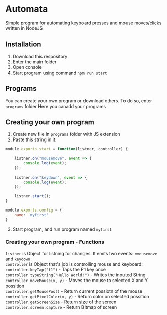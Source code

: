 # Automata
Simple program for automating keyboard presses and mouse moves/clicks written in NodeJS


## Installation
1. Download this respository
2. Enter the main folder
3. Open console
4. Start program using command `npm run start`

## Programs
You can create your own program or download others. To do so, enter `programs` folder
Here you canadd your programs

## Creating your own program
1. Create new file in `programs` folder with JS extension
2. Paste this string in it:
```js
module.exports.start = function(listner, controller) {
	
	listner.on("mousemove", event => {
		console.log(event);
	});
	
	listner.on("keydown", event => {
		console.log(event);
	});
	
	listner.start();
}

module.exports.config = {
	name: 'myfirst'
}
```
3. Start program, and run program named `myfirst`

### Creating your own program - Functions
`listner` is Object for listning for changes. It emits two events: `mmousemove` and `keydown`<br>
`controller` is Object that's job is controlling mouse and keyboard:<br>
`controller.keyTap("f1")` - Taps the F1 key once<br>
`controller.typeString("Hello World!")` - Writes the inputed String<br>
`controller.moveMouse(x, y)` - Moves the mouse to selected X and Y possition<br>
`controller.getMousePos()` - Return current possiotn of the mouse<br>
`controller.getPixelColor(x, y)` - Return color on selected possition<br>
`controller.getScreenSize` - Return size of the screen<br>
`controller.screen.capture` - Return Bitmap of screen<br>
